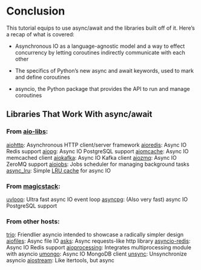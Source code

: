 # Conclusion

This tutorial equips to use async/await and the libraries built off of it. Here’s a recap of what is covered:

- Asynchronous IO as a language-agnostic model and a way to effect concurrency by letting coroutines indirectly communicate with each other

- The specifics of Python’s new async and await keywords, used to mark and define coroutines

- asyncio, the Python package that provides the API to run and manage coroutines

## Libraries That Work With async/await

### From [aio-libs](https://github.com/aio-libs):

[aiohttp](https://github.com/aio-libs/aiohttp): Asynchronous HTTP client/server framework
[aioredis](https://github.com/aio-libs/aioredis-py): Async IO Redis support
[aiopg](https://github.com/aio-libs/aiopg): Async IO PostgreSQL support
[aiomcache](https://github.com/aio-libs/aiomcache): Async IO memcached client
[aiokafka](https://github.com/aio-libs/aiokafka): Async IO Kafka client
[aiozmq](https://github.com/aio-libs/aiozmq): Async IO ZeroMQ support
[aiojobs](https://github.com/aio-libs/aiojobs): Jobs scheduler for managing background tasks
[async_lru](https://github.com/aio-libs/async-lru): Simple [LRU cache](https://realpython.com/lru-cache-python/) for async IO

### From [magicstack](https://magic.io/):

[uvloop](https://github.com/MagicStack/uvloop): Ultra fast async IO event loop
[asyncpg](https://github.com/MagicStack/asyncpg): (Also very fast) async IO PostgreSQL support

### From other hosts:

[trio](https://github.com/python-trio/trio): Friendlier asyncio intended to showcase a radically simpler design
[aiofiles](https://github.com/Tinche/aiofiles): Async file IO
[asks](https://github.com/theelous3/asks): Async requests-like http library
[asyncio-redis](https://github.com/jonathanslenders/asyncio-redis): Async IO Redis support
[aioprocessing](https://github.com/dano/aioprocessing): Integrates multiprocessing module with asyncio
[umongo](https://github.com/Scille/umongo): Async IO MongoDB client
[unsync](https://github.com/alex-sherman/unsync): Unsynchronize asyncio
[aiostream](https://github.com/vxgmichel/aiostream): Like itertools, but async
